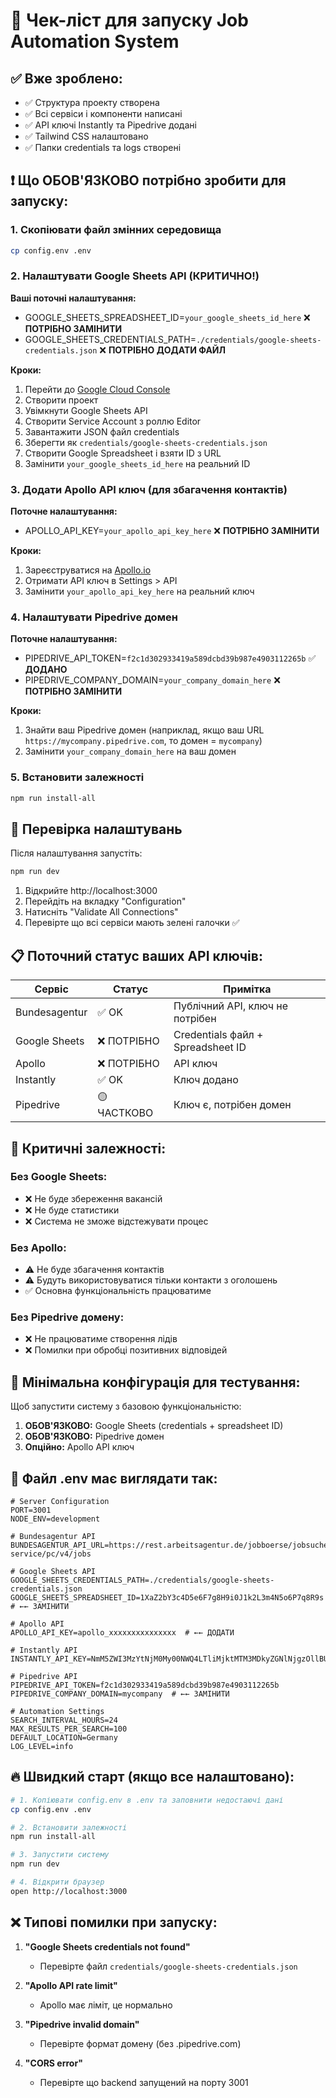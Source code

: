 # 🚀 Чек-ліст для запуску Job Automation System

## ✅ Вже зроблено:
- ✅ Структура проекту створена
- ✅ Всі сервіси і компоненти написані  
- ✅ API ключі Instantly та Pipedrive додані
- ✅ Tailwind CSS налаштовано
- ✅ Папки credentials та logs створені

## ❗ Що ОБОВ'ЯЗКОВО потрібно зробити для запуску:

### 1. Скопіювати файл змінних середовища
```bash
cp config.env .env
```

### 2. Налаштувати Google Sheets API (КРИТИЧНО!)

**Ваші поточні налаштування:**
- GOOGLE_SHEETS_SPREADSHEET_ID=`your_google_sheets_id_here` ❌ **ПОТРІБНО ЗАМІНИТИ**
- GOOGLE_SHEETS_CREDENTIALS_PATH=`./credentials/google-sheets-credentials.json` ❌ **ПОТРІБНО ДОДАТИ ФАЙЛ**

**Кроки:**
1. Перейти до [Google Cloud Console](https://console.cloud.google.com)
2. Створити проект
3. Увімкнути Google Sheets API
4. Створити Service Account з роллю Editor
5. Завантажити JSON файл credentials
6. Зберегти як `credentials/google-sheets-credentials.json`
7. Створити Google Spreadsheet і взяти ID з URL
8. Замінити `your_google_sheets_id_here` на реальний ID

### 3. Додати Apollo API ключ (для збагачення контактів)

**Поточне налаштування:**
- APOLLO_API_KEY=`your_apollo_api_key_here` ❌ **ПОТРІБНО ЗАМІНИТИ**

**Кроки:**
1. Зареєструватися на [Apollo.io](https://www.apollo.io)
2. Отримати API ключ в Settings > API
3. Замінити `your_apollo_api_key_here` на реальний ключ

### 4. Налаштувати Pipedrive домен

**Поточне налаштування:**
- PIPEDRIVE_API_TOKEN=`f2c1d302933419a589dcbd39b987e4903112265b` ✅ **ДОДАНО**
- PIPEDRIVE_COMPANY_DOMAIN=`your_company_domain_here` ❌ **ПОТРІБНО ЗАМІНИТИ**

**Кроки:**
1. Знайти ваш Pipedrive домен (наприклад, якщо ваш URL `https://mycompany.pipedrive.com`, то домен = `mycompany`)
2. Замінити `your_company_domain_here` на ваш домен

### 5. Встановити залежності
```bash
npm run install-all
```

## 🔧 Перевірка налаштувань

Після налаштування запустіть:
```bash
npm run dev
```

1. Відкрийте http://localhost:3000
2. Перейдіть на вкладку "Configuration"
3. Натисніть "Validate All Connections"
4. Перевірте що всі сервіси мають зелені галочки ✅

## 📋 Поточний статус ваших API ключів:

| Сервіс | Статус | Примітка |
|--------|--------|----------|
| Bundesagentur | ✅ OK | Публічний API, ключ не потрібен |
| Google Sheets | ❌ ПОТРІБНО | Credentials файл + Spreadsheet ID |
| Apollo | ❌ ПОТРІБНО | API ключ |
| Instantly | ✅ OK | Ключ додано |
| Pipedrive | 🟡 ЧАСТКОВО | Ключ є, потрібен домен |

## 🚨 Критичні залежності:

### Без Google Sheets:
- ❌ Не буде збереження вакансій
- ❌ Не буде статистики
- ❌ Система не зможе відстежувати процес

### Без Apollo:
- ⚠️ Не буде збагачення контактів
- ⚠️ Будуть використовуватися тільки контакти з оголошень
- ✅ Основна функціональність працюватиме

### Без Pipedrive домену:
- ❌ Не працюватиме створення лідів
- ❌ Помилки при обробці позитивних відповідей

## 🎯 Мінімальна конфігурація для тестування:

Щоб запустити систему з базовою функціональністю:

1. **ОБОВ'ЯЗКОВО:** Google Sheets (credentials + spreadsheet ID)
2. **ОБОВ'ЯЗКОВО:** Pipedrive домен
3. **Опційно:** Apollo API ключ

## 📝 Файл .env має виглядати так:

```env
# Server Configuration
PORT=3001
NODE_ENV=development

# Bundesagentur API
BUNDESAGENTUR_API_URL=https://rest.arbeitsagentur.de/jobboerse/jobsuche-service/pc/v4/jobs

# Google Sheets API
GOOGLE_SHEETS_CREDENTIALS_PATH=./credentials/google-sheets-credentials.json
GOOGLE_SHEETS_SPREADSHEET_ID=1XaZ2bY3c4D5e6F7g8H9i0J1k2L3m4N5o6P7q8R9s  # ←← ЗАМІНИТИ

# Apollo API
APOLLO_API_KEY=apollo_xxxxxxxxxxxxxxx  # ←← ДОДАТИ

# Instantly API
INSTANTLY_API_KEY=NmM5ZWI3MzYtNjM0My00NWQ4LTliMjktMTM3MDkyZGNlNjgzOllBUm12WVpiQWdrQg==

# Pipedrive API  
PIPEDRIVE_API_TOKEN=f2c1d302933419a589dcbd39b987e4903112265b
PIPEDRIVE_COMPANY_DOMAIN=mycompany  # ←← ЗАМІНИТИ

# Automation Settings
SEARCH_INTERVAL_HOURS=24
MAX_RESULTS_PER_SEARCH=100
DEFAULT_LOCATION=Germany
LOG_LEVEL=info
```

## 🔥 Швидкий старт (якщо все налаштовано):

```bash
# 1. Копіювати config.env в .env та заповнити недостаючі дані
cp config.env .env

# 2. Встановити залежності
npm run install-all

# 3. Запустити систему
npm run dev

# 4. Відкрити браузер
open http://localhost:3000
```

## ❌ Типові помилки при запуску:

1. **"Google Sheets credentials not found"**
   - Перевірте файл `credentials/google-sheets-credentials.json`

2. **"Apollo API rate limit"**
   - Apollo має ліміт, це нормально

3. **"Pipedrive invalid domain"**
   - Перевірте формат домену (без .pipedrive.com)

4. **"CORS error"**
   - Перевірте що backend запущений на порту 3001 